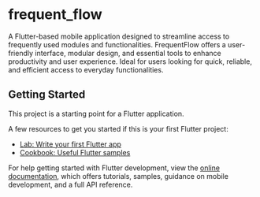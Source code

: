 # frequent_flow

A Flutter-based mobile application designed to streamline access to frequently used modules and functionalities. FrequentFlow offers a user-friendly interface, modular design, and essential tools to enhance productivity and user experience. Ideal for users looking for quick, reliable, and efficient access to everyday functionalities.

## Getting Started

This project is a starting point for a Flutter application.

A few resources to get you started if this is your first Flutter project:

- [Lab: Write your first Flutter app](https://docs.flutter.dev/get-started/codelab)
- [Cookbook: Useful Flutter samples](https://docs.flutter.dev/cookbook)

For help getting started with Flutter development, view the
[online documentation](https://docs.flutter.dev/), which offers tutorials,
samples, guidance on mobile development, and a full API reference.
